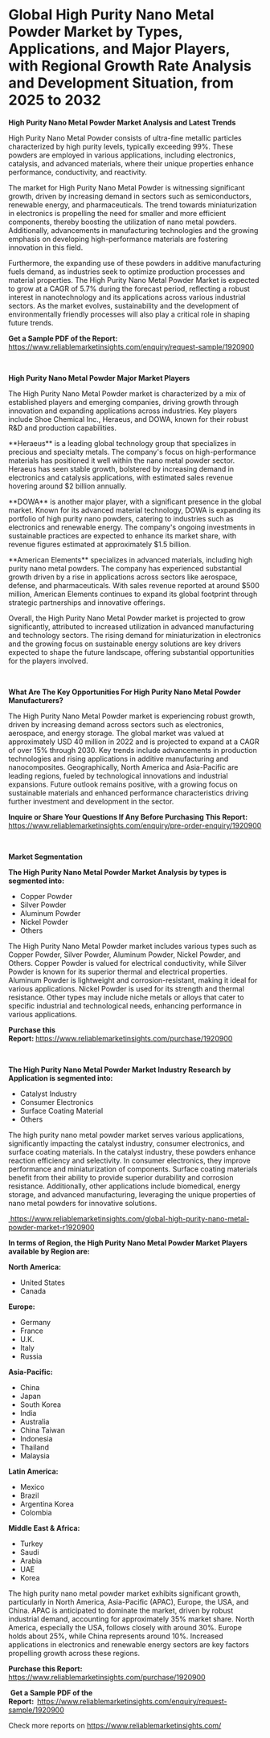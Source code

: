 <p><h1>Global High Purity Nano Metal Powder Market by Types, Applications, and Major Players, with Regional Growth Rate Analysis and Development Situation, from 2025 to 2032</h1></p><p><strong>High Purity Nano Metal Powder Market Analysis and Latest Trends</strong></p>
<p><p>High Purity Nano Metal Powder consists of ultra-fine metallic particles characterized by high purity levels, typically exceeding 99%. These powders are employed in various applications, including electronics, catalysis, and advanced materials, where their unique properties enhance performance, conductivity, and reactivity. </p><p>The market for High Purity Nano Metal Powder is witnessing significant growth, driven by increasing demand in sectors such as semiconductors, renewable energy, and pharmaceuticals. The trend towards miniaturization in electronics is propelling the need for smaller and more efficient components, thereby boosting the utilization of nano metal powders. Additionally, advancements in manufacturing technologies and the growing emphasis on developing high-performance materials are fostering innovation in this field.</p><p>Furthermore, the expanding use of these powders in additive manufacturing fuels demand, as industries seek to optimize production processes and material properties. The High Purity Nano Metal Powder Market is expected to grow at a CAGR of 5.7% during the forecast period, reflecting a robust interest in nanotechnology and its applications across various industrial sectors. As the market evolves, sustainability and the development of environmentally friendly processes will also play a critical role in shaping future trends.</p></p>
<p><strong>Get a Sample PDF of the Report:&nbsp;</strong> <a href="https://www.reliablemarketinsights.com/enquiry/request-sample/1920900?utm_campaign=3286&utm_medium=2&utm_source=Github&utm_content=ia&utm_term=03042025&utm_id=high-purity-nano-metal-powder">https://www.reliablemarketinsights.com/enquiry/request-sample/1920900</a></p>
<p>&nbsp;</p>
<p><strong>High Purity Nano Metal Powder Major Market Players</strong></p>
<p><p>The High Purity Nano Metal Powder market is characterized by a mix of established players and emerging companies, driving growth through innovation and expanding applications across industries. Key players include Shoe Chemical Inc., Heraeus, and DOWA, known for their robust R&D and production capabilities.</p><p>**Heraeus** is a leading global technology group that specializes in precious and specialty metals. The company's focus on high-performance materials has positioned it well within the nano metal powder sector. Heraeus has seen stable growth, bolstered by increasing demand in electronics and catalysis applications, with estimated sales revenue hovering around $2 billion annually.</p><p>**DOWA** is another major player, with a significant presence in the global market. Known for its advanced material technology, DOWA is expanding its portfolio of high purity nano powders, catering to industries such as electronics and renewable energy. The company's ongoing investments in sustainable practices are expected to enhance its market share, with revenue figures estimated at approximately $1.5 billion.</p><p>**American Elements** specializes in advanced materials, including high purity nano metal powders. The company has experienced substantial growth driven by a rise in applications across sectors like aerospace, defense, and pharmaceuticals. With sales revenue reported at around $500 million, American Elements continues to expand its global footprint through strategic partnerships and innovative offerings.</p><p>Overall, the High Purity Nano Metal Powder market is projected to grow significantly, attributed to increased utilization in advanced manufacturing and technology sectors. The rising demand for miniaturization in electronics and the growing focus on sustainable energy solutions are key drivers expected to shape the future landscape, offering substantial opportunities for the players involved.</p></p>
<p>&nbsp;</p>
<p><strong>What Are The Key Opportunities For High Purity Nano Metal Powder Manufacturers?</strong></p>
<p><p>The High Purity Nano Metal Powder market is experiencing robust growth, driven by increasing demand across sectors such as electronics, aerospace, and energy storage. The global market was valued at approximately USD 40 million in 2022 and is projected to expand at a CAGR of over 15% through 2030. Key trends include advancements in production technologies and rising applications in additive manufacturing and nanocomposites. Geographically, North America and Asia-Pacific are leading regions, fueled by technological innovations and industrial expansions. Future outlook remains positive, with a growing focus on sustainable materials and enhanced performance characteristics driving further investment and development in the sector.</p></p>
<p><strong>Inquire or Share Your Questions If Any Before Purchasing This Report:</strong> <a href="https://www.reliablemarketinsights.com/enquiry/pre-order-enquiry/1920900?utm_campaign=3286&utm_medium=2&utm_source=Github&utm_content=ia&utm_term=03042025&utm_id=high-purity-nano-metal-powder">https://www.reliablemarketinsights.com/enquiry/pre-order-enquiry/1920900</a></p>
<p>&nbsp;</p>
<p><strong>Market Segmentation</strong></p>
<p><strong>The High Purity Nano Metal Powder Market Analysis by types is segmented into:</strong></p>
<p><ul><li>Copper Powder</li><li>Silver Powder</li><li>Aluminum Powder</li><li>Nickel Powder</li><li>Others</li></ul></p>
<p><p>The High Purity Nano Metal Powder market includes various types such as Copper Powder, Silver Powder, Aluminum Powder, Nickel Powder, and Others. Copper Powder is valued for electrical conductivity, while Silver Powder is known for its superior thermal and electrical properties. Aluminum Powder is lightweight and corrosion-resistant, making it ideal for various applications. Nickel Powder is used for its strength and thermal resistance. Other types may include niche metals or alloys that cater to specific industrial and technological needs, enhancing performance in various applications.</p></p>
<p><strong>Purchase this Report:&nbsp;</strong><a href="https://www.reliablemarketinsights.com/purchase/1920900?utm_campaign=3286&utm_medium=2&utm_source=Github&utm_content=ia&utm_term=03042025&utm_id=high-purity-nano-metal-powder">https://www.reliablemarketinsights.com/purchase/1920900</a></p>
<p>&nbsp;</p>
<p><strong>The High Purity Nano Metal Powder Market Industry Research by Application is segmented into:</strong></p>
<p><ul><li>Catalyst Industry</li><li>Consumer Electronics</li><li>Surface Coating Material</li><li>Others</li></ul></p>
<p><p>The high purity nano metal powder market serves various applications, significantly impacting the catalyst industry, consumer electronics, and surface coating materials. In the catalyst industry, these powders enhance reaction efficiency and selectivity. In consumer electronics, they improve performance and miniaturization of components. Surface coating materials benefit from their ability to provide superior durability and corrosion resistance. Additionally, other applications include biomedical, energy storage, and advanced manufacturing, leveraging the unique properties of nano metal powders for innovative solutions.</p></p>
<p><a href="https://www.reliablemarketinsights.com/global-high-purity-nano-metal-powder-market-r1920900?utm_campaign=3286&utm_medium=2&utm_source=Github&utm_content=ia&utm_term=03042025&utm_id=high-purity-nano-metal-powder">&nbsp;https://www.reliablemarketinsights.com/global-high-purity-nano-metal-powder-market-r1920900</a></p>
<p><strong>In terms of Region, the High Purity Nano Metal Powder Market Players available by Region are:</strong></p>
<p>
    <p> <strong> North America: </strong>
        <ul>
            <li>United States</li>
            <li>Canada</li>
        </ul>
        </p> 
    <p> <strong> Europe: </strong>
        <ul>
            <li>Germany</li>
            <li>France</li>
            <li>U.K.</li>
            <li>Italy</li>
            <li>Russia</li>
        </ul>
        </p> 
    <p> <strong> Asia-Pacific: </strong>
        <ul>
            <li>China</li>
            <li>Japan</li>
            <li>South Korea</li>
            <li>India</li>
            <li>Australia</li>
            <li>China Taiwan</li>
            <li>Indonesia</li>
            <li>Thailand</li>
            <li>Malaysia</li>
        </ul>
        </p> 
    <p> <strong> Latin America: </strong>
        <ul>
            <li>Mexico</li>
            <li>Brazil</li>
            <li>Argentina Korea</li>
            <li>Colombia</li>
        </ul>
        </p> 
    <p> <strong> Middle East & Africa: </strong>
        <ul>
            <li>Turkey</li>
            <li>Saudi</li>
            <li>Arabia</li>
            <li>UAE</li>
            <li>Korea</li>
        </ul>
    </p>
    </p>
<p><p>The high purity nano metal powder market exhibits significant growth, particularly in North America, Asia-Pacific (APAC), Europe, the USA, and China. APAC is anticipated to dominate the market, driven by robust industrial demand, accounting for approximately 35% market share. North America, especially the USA, follows closely with around 30%. Europe holds about 25%, while China represents around 10%. Increased applications in electronics and renewable energy sectors are key factors propelling growth across these regions.</p></p>
<p><strong>Purchase this Report: </strong><a href="https://www.reliablemarketinsights.com/purchase/1920900?utm_campaign=3286&utm_medium=2&utm_source=Github&utm_content=ia&utm_term=03042025&utm_id=high-purity-nano-metal-powder">https://www.reliablemarketinsights.com/purchase/1920900</a></p>
<p>&nbsp;<strong>Get a Sample PDF of the Report:&nbsp;&nbsp;</strong><a href="https://www.reliablemarketinsights.com/enquiry/request-sample/1920900?utm_campaign=3286&utm_medium=2&utm_source=Github&utm_content=ia&utm_term=03042025&utm_id=high-purity-nano-metal-powder">https://www.reliablemarketinsights.com/enquiry/request-sample/1920900</a></p>
<p><strong></strong></p>
<p>Check more reports on <a href="https://www.reliablemarketinsights.com/?utm_campaign=3286&utm_medium=2&utm_source=Github&utm_content=ia&utm_term=03042025&utm_id=high-purity-nano-metal-powder">https://www.reliablemarketinsights.com/</a></p>